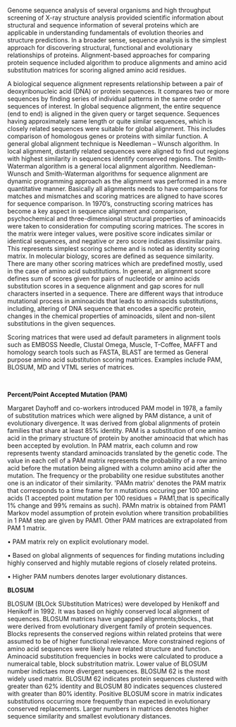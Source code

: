 Genome sequence analysis of several organisms and high throughput screening of X-ray structure analysis provided scientific information about structural and sequence information of several proteins which are applicable in understanding fundamentals of evolution theories and structure predictions. In a broader sense, sequence analysis is the simplest approach for discovering structural, functional and evolutionary relationships of proteins. Alignment-based approaches for comparing protein sequence included algorithm to produce alignments and amino acid substitution matrices for scoring aligned amino acid residues.  

A biological sequence alignment represents relationship between a pair of deoxyribonucleic acid (DNA) or protein sequences. It compares two or more sequences by finding series of individual patterns in the same order of sequences of interest. In global sequence alignment, the entire sequence (end to end) is aligned in the given query or target sequence. Sequences having approximately same length or quite similar sequences, which is closely related sequences were suitable for global alignment. This includes comparison of homologous genes or proteins with similar function. A general global alignment technique is Needleman – Wunsch algorithm. In local alignment, distantly related sequences were aligned to find out regions with highest similarity in sequences identify conserved regions. The Smith- Waterman algorithm is a general local alignment algorithm. Needleman-Wunsch and Smith-Waterman algorithms for sequence alignment are dynamic programming approach as the alignment was performed in a more quantitative manner. Basically all alignments needs to have comparisons for matches and mismatches and scoring matrices are aligned to have scores for sequence comparison. In 1970’s, constructing scoring matrices has become a key aspect in sequence alignment and comparison, psychochemical and three-dimensional structural properties of aminoacids were taken to consideration for computing scoring matrices. The scores in the matrix were integer values, were positive score indicates similar or identical sequences, and negative or zero score indicates dissimilar pairs. This represents simplest scoring scheme and is noted as identity scoring matrix. In molecular biology, scores are defined as sequence similarity. There are many other scoring matrices which are predefined mostly, used in the case of amino acid substitutions. In general, an alignment score defines sum of scores given for pairs of nucleotide or amino acids substitution scores in a sequence alignment and gap scores for null characters inserted in a sequence. There are different ways that introduce mutational process in aminoacids that leads to aminoacids substitutions, including, altering of DNA sequence that encodes a specific protein, changes in the chemical properties of aminoacids, silent and non-silent substitutions in the given sequences. 

Scoring matrices that were used ad default parameters in alignment tools such as EMBOSS Needle, Clustal Omega, Muscle, T-Coffee, MAFFT and homology search tools such as FASTA, BLAST are termed as General purpose amino acid substitution scoring matrices. Examples include PAM, BLOSUM, MD and VTML series of matrices. 
&nbsp;

&nbsp;


**Percent/Point Accepted Mutation (PAM)**
&nbsp;

Margaret Dayhoff and co-workers introduced PAM model in 1978, a family of substitution matrices which were aligned by PAM distance, a unit of evolutionary divergence. It was derived from global alignments of protein families that share at least 85% identity. PAM is a substitution of one amino acid in the primary structure of protein by another aminoacid that which has been accepted by evolution. In PAM matrix, each column and row represents twenty standard aminoacids translated by the genetic code. The value in each cell of a PAM matrix represents the probability of a row amino acid before the mutation being aligned with a column amino acid after the mutation. The frequency or the probability one residue substitutes another one is an indicator of their similarity. 'PAMn matrix' denotes the PAM matrix that corresponds to a time frame for n mutations occuring per 100 amino acids (1 accepted point mutation per 100 residues = PAM1,that is specifically 1% change and 99% remains as such). PAMn matrix is obtained from PAM1 Markov model assumption of protein evolution where transition probabilities in 1 PAM step are given by PAM1. Other PAM matrices are extrapolated from PAM 1 matrix.
&nbsp;

•	PAM matrix rely on explicit evolutionary model.
&nbsp;

•	Based on global alignments of sequences for finding mutations including highly conserved and highly mutable regions of closely related proteins.&nbsp;

•	Higher PAM numbers denotes larger evolutionary distances.
&nbsp;


**BLOSUM**
&nbsp;
&nbsp;

BLOSUM (BLOck SUbstitution Matrices) were developed by Henikoff and Henikoff in 1992. It was based on highly conserved local alignment of sequences. BLOSUM matrices have ungapped alignments;blocks., that were derived from evolutionary divergent family of protein sequences. Blocks represents the conserved regions within related proteins that were assumed to be of higher functional relevance. More constrained regions of amino acid sequences were likely have related structure and function. Aminoacid substitution frequencies in bocks were calculated to produce a numeraical table, block substritution matrix. Lower value of BLOSUM number indictaes more divergent sequences. BLOSUM 62 is the most widely used matrix. BLOSUM 62 indicates protein sequences clustered with greater than 62% identity and BLOSUM 80 indicates sequences clustered with greater than 80% identity. Positive BLOSUM score in matrix indicates substitutions occurring more frequently than expected in evolutionary conserved replacements. Larger numbers in matrices denotes higher sequence similarity and smallest evolutionary distances. 
